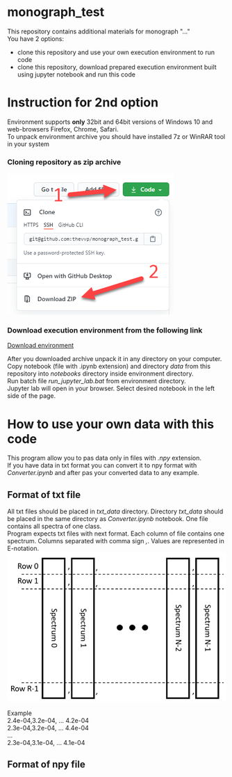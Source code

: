 # monograph_test
This repository contains additional materials for monograph "..."  
You have 2 options:
- clone this repository and use your own execution environment to run code
- clone this repository, download prepared execution environment built using jupyter notebook and run this code

# Instruction for 2nd option
Environment supports **only** 32bit and 64bit versions of Windows 10 and web-browsers Firefox, Chrome, Safari.  
To unpack environment archive you should have installed 7z or WinRAR tool in your system

### Cloning repository as zip archive
![Clone repo help image](ReadMePics/clone_repo.png)

### Download execution environment from the following link
[Download environment](https://drive.google.com/file/d/1kiq_l-r7EfCqmrfZKh_yAmi4dLfqbDKp/view?usp=sharing)

After you downloaded archive unpack it in any directory on your computer.  
Copy notebook (file with .ipynb extension) and directory *data* from this repository into *notebooks* directory inside environment directory.  
Run batch file *run_jupyter_lab.bat* from environment directory.  
Jupyter lab will open in your browser. Select desired notebook in the left side of the page.

# How to use your own data with this code
This program allow you to pas data only in files with *.npy* extension.  
If you have data in txt format you can convert it to npy format with *Converter.ipynb* and after pas your converted data to any example.  

## Format of txt file
All txt files should be placed in *txt_data* directory. Directory *txt_data* should be placed in the same directory as *Converter.ipynb* notebook. One file contains all spectra of one class.  
Program expects txt files with next format. Each column of file contains one spectrum. Columns separated with comma sign *,*. Values are represented in E-notation.  
![Txt data format image](ReadMePics/txt_data_format.png)  
  
Example  
2.4e-04,3.2e-04, ... 4.2e-04  
2.3e-04,3.2e-04, ... 4.4e-04  
...  
2.3e-04,3.1e-04, ... 4.1e-04  

## Format of npy file
